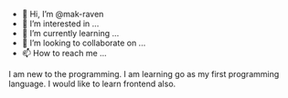 - 👋 Hi, I’m @mak-raven
- 👀 I’m interested in ...
- 🌱 I’m currently learning ...
- 💞️ I’m looking to collaborate on ...
- 📫 How to reach me ...

<!---
mak-raven/mak-raven is a ✨ special ✨ repository because its `README.md` (this file) appears on your GitHub profile.
You can click the Preview link to take a look at your changes.
--->
I am new to the programming.
I am learning go as my first programming language.
I would like to learn frontend also.
